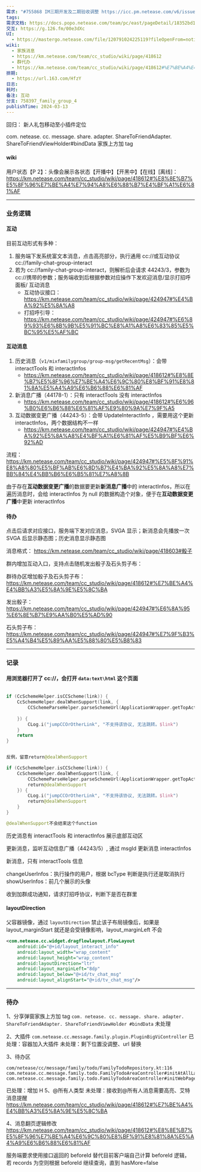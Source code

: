 ```yaml
---
需求: "#755868 IM三期开发及二期验收调整 https://icc.pm.netease.com/v6/issues/755868"
tags: 
需求文档: https://docs.popo.netease.com/team/pc/east/pageDetail/18352bd100ba47d4b60ff0089797b014
交互: https://g.126.fm/00e3dXc
UI:
  - https://mastergo.netease.com/file/120791024225119?fileOpenFrom=notification&page_id=0%3A122341
wiki:
  - 家族消息
  - https://km.netease.com/team/cc_studio/wiki/page/418612
  - 群代办
  - https://km.netease.com/team/cc_studio/wiki/page/418612#%E7%BE%A4%E4%BB%A3%E5%8A%9E%E5%8C%BA
排期:
  - https://url.163.com/HfzY
日志: 
耗时: 
备注: 互动
分支: 758397_family_group_4
publishTime: 2024-03-13
---
```


回归：
新人礼包移动至小插件定位

com. netease. cc. message. share. adapter. ShareToFriendAdapter. ShareToFriendViewHolder#bindData
家族上方加 tag



#### wiki
用户状态【P 2】：头像会展示各状态【开播中】【开黑中】【在线】[离线]： https://km.netease.com/team/cc_studio/wiki/page/418612#%E8%8E%B7%E5%8F%96%E7%BE%A4%E7%94%A8%E6%88%B7%E4%BF%A1%E6%81%AF




---


### 业务逻辑

#### 互动
目前互动形式有多种：
1. 服务端下发系统富文本消息，点击高亮部分，执行通用 cc://或互动协议 cc://family-chat-group-interact
2. 若为 cc://family-chat-group-interact，则解析后会请求 44243/3，参数为 cc://携带的参数；服务端收到后根据参数对应操作下发欢迎消息/显示打招呼面板/ 互动消息
	- 互动协议接口： https://km.netease.com/team/cc_studio/wiki/page/424947#%E4%BA%92%E5%8A%A8
	- 打招呼引导： https://km.netease.com/team/cc_studio/wiki/page/424947#%E6%89%93%E6%8B%9B%E5%91%BC%E8%A1%A8%E6%83%85%E5%BC%95%E5%AF%BC

#### 互动消息
1. 历史消息（`v1/mixfamilygroup/group-msg/getRecentMsg`）：会带 interactTools 和 interactInfos 
	-  https://km.netease.com/team/cc_studio/wiki/page/418612#%E8%8E%B7%E5%8F%96%E7%BE%A4%E6%9C%80%E8%BF%91%E8%81%8A%E5%A4%A9%E6%B6%88%E6%81%AF
2. 新消息广播（44178-1）：只有 interactTools 没有 interactInfos
	- https://km.netease.com/team/cc_studio/wiki/page/418612#%E6%96%B0%E6%B6%88%E6%81%AF%E9%80%9A%E7%9F%A5 
3. 互动数据变更广播（44243-5）：会带 UpdateInteractInfo ，需要用这个更新 interactInfos，两个数据结构不一样
	- https://km.netease.com/team/cc_studio/wiki/page/424947#%E4%BA%92%E5%8A%A8%E4%BF%A1%E6%81%AF%E5%B9%BF%E6%92%AD

流程： https://km.netease.com/team/cc_studio/wiki/page/424947#%E5%8F%91%E8%A8%80%E5%BF%AB%E6%8D%B7%E4%BA%92%E5%8A%A8%E7%BB%84%E4%BB%B6%E6%B5%81%E7%A8%8B


由于存在**互动数据变更广播**的数据要更新**新消息广播**中的 interactInfos，所以在遍历消息时，会给 interactInfos 为 null 的数据构造个对象，便于在**互动数据变更广播**中更新 interactInfos


#### 待办
点击后请求对应接口，服务端下发对应消息，SVGA 显示；新消息会先播放一次 SVGA 后显示静态图；历史消息显示静态图


消息格式： https://km.netease.com/team/cc_studio/wiki/page/418603#骰子

群内增加互动入口，支持点击随机发出骰子及石头剪子布：

群待办区增加骰子及石头剪子布： https://km.netease.com/team/cc_studio/wiki/page/418612#%E7%BE%A4%E4%BB%A3%E5%8A%9E%E5%8C%BA

发出骰子： https://km.netease.com/team/cc_studio/wiki/page/424947#%E6%8A%95%E6%8E%B7%E9%AA%B0%E5%AD%90

石头剪子布： https://km.netease.com/team/cc_studio/wiki/page/424947#%E7%9F%B3%E5%A4%B4%E5%89%AA%E5%88%80%E5%B8%83



---

### 记录
#### 用浏览器打开了 cc://，会打开 `data:text\html` 这个页面

```kotlin

if (CcSchemeHelper.isCCScheme(link)) {  
	CcSchemeHelper.dealWhenSupport(link, {  
		CCSchemeParseHelper.parseSchemeUrl(ApplicationWrapper.getTopActivity(), link)  
		
	}) {  
		CLog.i("jumpCCOrOtherLink", "不支持该协议, 无法跳转。$link")  
	}  
	return  
}  


反例，留意return@dealWhenSupport

if (CcSchemeHelper.isCCScheme(link)) {  
	CcSchemeHelper.dealWhenSupport(link, {  
		CCSchemeParseHelper.parseSchemeUrl(ApplicationWrapper.getTopActivity(), link)  
		return@dealWhenSupport
	}) {  
		CLog.i("jumpCCOrOtherLink", "不支持该协议, 无法跳转。$link")  
		return@dealWhenSupport
	}   
}  

@dealWhenSupport不会结束这个function

```



历史消息有 interactTools 和 interactInfos 展示底部互动区

更新消息，监听互动信息广播（44243/5）, 通过 msgId 更新消息 interactInfos

新消息，只有 interactTools 信息

changeUserInfos：执行操作的用户，根据 bcType 判断是执行还是取消执行
showUserInfos：前几个展示的头像


收到加群成功通知，请求打招呼协议，判断下是否在群里

#### layoutDirection
父容器镜像，通过 `layoutDirection` 禁止该子布局镜像后，如果是 layout_marginStart 就还是会受镜像影响，layout_marginLeft 不会
``` xml
<com.netease.cc.widget.dragflowlayout.FlowLayout  
    android:id="@+id/layout_interact_info"  
    android:layout_width="wrap_content"  
    android:layout_height="wrap_content"  
    android:layoutDirection="ltr"  
    android:layout_marginLeft="8dp"  
    android:layout_below="@+id/tv_chat_msg"  
    android:layout_alignStart="@+id/tv_chat_msg"/>
```

---
### 待办

1、分享弹窗家族上方加 tag 
`com. netease. cc. message. share. adapter. ShareToFriendAdapter. ShareToFriendViewHolder #bindData`
未处理

2、大插件
`com.netease.cc.message.family.plugin.PluginBigViController`
已处理：容器加入大插件
未处理：剩下位置没调整、url 替换

3、待办区
```
com/netease/cc/message/family/todo/FamilyTodoRepository.kt:116
com.netease.cc.message.family.todo.FamilyTodoAreaController#initAtAllLayout
com.netease.cc.message.family.todo.FamilyTodoAreaController#initWebPageLayout
```
已处理：增加 H 5、@所有人类型
未处理：接收到@所有人消息需要高亮、艾特消息提醒
https://km.netease.com/team/cc_studio/wiki/page/418612#%E7%BE%A4%E4%BB%A3%E5%8A%9E%E5%8C%BA

4、消息翻页逻辑修改
https://km.netease.com/team/cc_studio/wiki/page/418612#%E8%8E%B7%E5%8F%96%E7%BE%A4%E6%9C%80%E8%BF%91%E8%81%8A%E5%A4%A9%E6%B6%88%E6%81%AF

服务端要求使用接口返回的 beforeId 替代目前客户端自己计算 beforeId 逻辑，若 records 为空则根据 beforeId 继续查询，直到 hasMore=false
